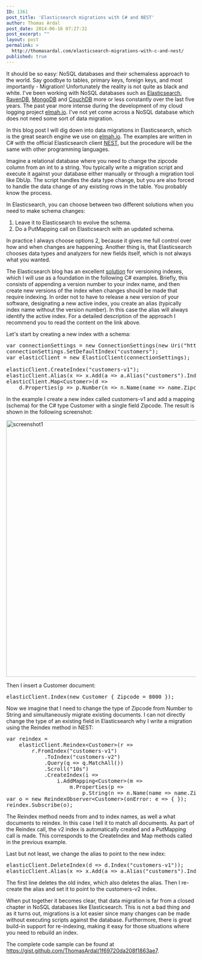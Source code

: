 ```yaml
---
ID: 1361
post_title: 'Elasticsearch migrations with C# and NEST'
author: Thomas Ardal
post_date: 2014-06-16 07:27:32
post_excerpt: ""
layout: post
permalink: >
  http://thomasardal.com/elasticsearch-migrations-with-c-and-nest/
published: true
---
```

It should be so easy: NoSQL databases and their schemaless approach to the world. Say goodbye to tables, primary keys, foreign keys, and most importantly - Migration! Unfortunately the reality is not quite as black and white. I've been working with NoSQL databases such as <a href="http://www.elasticsearch.org/" target="_blank">Elasticsearch</a>, <a href="http://ravendb.net/" target="_blank">RavenDB</a>, <a href="http://www.mongodb.org/" target="_blank">MongoDB</a> and <a href="http://couchdb.apache.org/" target="_blank">CouchDB</a> more or less constantly over the last five years. The past year more intense during the development of my cloud logging project <a href="https://elmah.io/">elmah.io</a>. I've not yet come across a NoSQL database which does not need some sort of data migration.

In this blog post I will dig down into data migrations in Elasticsearch, which is the great search engine we use on <a href="https://elmah.io/">elmah.io</a>. The examples are written in C# with the official Elasticsearch client <a href="http://nest.azurewebsites.net/" target="_blank">NEST</a>, but the procedure will be the same with other programming languages.

Imagine a relational database where you need to change the zipcode column from an int to a string. You typically write a migration script and execute it against your database either manually or through a migration tool like DbUp. The script handles the data type change, but you are also forced to handle the data change of any existing rows in the table. You probably know the process.

In Elasticsearch, you can choose between two different solutions when you need to make schema changes:

<ol>
<li>Leave it to Elasticsearch to evolve the schema.</li>
<li>Do a PutMapping call on Elasticsearch with an updated schema.</li>
</ol>

In practice I always choose options 2, because it gives me full control over how and when changes are happening. Another thing is, that Elasticsearch chooses data types and analyzers for new fields itself, which is not always what you wanted.

The Elasticsearch blog has an excellent <a href="http://www.elasticsearch.org/blog/changing-mapping-with-zero-downtime/" target="_blank">solution</a> for versioning indexes, which I will use as a foundation in the following C# examples. Briefly, this consists of appending a version number to your index name, and then create new versions of the index when changes should be made that require indexing. In order not to have to release a new version of your software, designating a new active index, you create an alias (typically index name without the version number). In this case the alias ​​will always identify the active index. For a detailed description of the approach I recommend you to read the content on the link above.

Let's start by creating a new index with a schema:
 
<pre class="lang:c# decode:true " >var connectionSettings = new ConnectionSettings(new Uri("http://localhost:9200/"));
connectionSettings.SetDefaultIndex("customers");
var elasticClient = new ElasticClient(connectionSettings);
 
elasticClient.CreateIndex("customers-v1");
elasticClient.Alias(x =&gt; x.Add(a =&gt; a.Alias("customers").Index("customers-v1")));
elasticClient.Map&lt;Customer&gt;(d =&gt;
	d.Properties(p =&gt; p.Number(n =&gt; n.Name(name =&gt; name.Zipcode).Index(NonStringIndexOption.not_analyzed))));</pre> 

In the example I create a new index called customers-v1 and add a mapping (schema) for the C# type Customer with a single field Zipcode. The result is shown in the following screenshot:

<img src="http://thomasardal.com/wp-content/uploads/2014/06/screenshot1.png" alt="screenshot1" width="1114" height="683" class="aligncenter size-full wp-image-1363" />

Then I insert a Customer document:
 
<pre class="lang:c# decode:true " >elasticClient.Index(new Customer { Zipcode = 8000 });</pre> 

Now we imagine that I need to change the type of Zipcode from Number to String and simultaneously migrate existing documents. I can not directly change the type of an existing field in Elasticsearch why I write a migration using the Reindex method in NEST:
 
<pre class="lang:c# decode:true " >var reindex =
	elasticClient.Reindex&lt;Customer&gt;(r =&gt;
    	r.FromIndex("customers-v1")
        	.ToIndex("customers-v2")
        	.Query(q =&gt; q.MatchAll())
        	.Scroll("10s")
        	.CreateIndex(i =&gt;
            	i.AddMapping&lt;Customer&gt;(m =&gt;
                	m.Properties(p =&gt;
                    	p.String(n =&gt; n.Name(name =&gt; name.Zipcode).Index(FieldIndexOption.not_analyzed))))));
var o = new ReindexObserver&lt;Customer&gt;(onError: e =&gt; { });
reindex.Subscribe(o);</pre> 

The Reindex method needs from and to index names, as well a what documents to reindex. In this case I tell it to match all documents. As part of the Reindex call, the v2 index is automatically created and a PutMapping call is made. This corresponds to the CreateIndex and Map methods called in the previous example.

Last but not least, we change the alias to point to the new index:
 
<pre class="lang:c# decode:true " >elasticClient.DeleteIndex(d =&gt; d.Index("customers-v1"));
elasticClient.Alias(x =&gt; x.Add(a =&gt; a.Alias("customers").Index("customers-v2")));</pre> 

The first line deletes the old index, which also deletes the alias. Then I re-create the alias and set it to point to the customers-v2 index.

When put together it becomes clear, that data migration is far from a closed chapter in NoSQL databases like Elasticsearch. This is not a bad thing and as it turns out, migrations is a lot easier since many changes can be made without executing scripts against the database. Furthermore, there is great build-in support for re-indexing, making it easy for those situations where you need to rebuild an index.

The complete code sample can be found at <a href="https://gist.github.com/ThomasArdal/1f69720da208f1863ae7" target="_blank">https://gist.github.com/ThomasArdal/1f69720da208f1863ae7</a>.